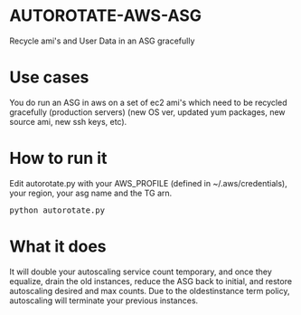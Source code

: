 # AUTOROTATE-AWS-ASG
Recycle ami's and User Data in an ASG gracefully
# Use cases
You do run an ASG in aws on a set of ec2 ami's which need to be recycled gracefully (production servers)
(new OS ver, updated yum packages, new source ami, new ssh keys, etc).
# How to run it
Edit autorotate.py with your AWS_PROFILE (defined in ~/.aws/credentials), your region, your asg name and the TG arn. 
<pre>python autorotate.py</pre>

# What it does
It will double your autoscaling service count temporary, and once they equalize, drain the old instances, reduce the ASG back to initial, and restore autoscaling desired and max counts. Due to the oldestinstance term policy, autoscaling will terminate your previous instances.
